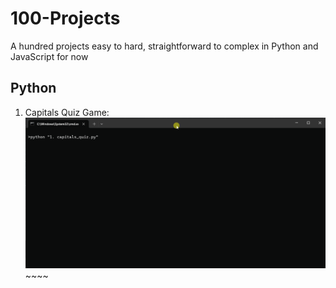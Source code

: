 # 100-Projects
A hundred projects easy to hard, straightforward to complex in Python and JavaScript for now
 ## Python
1. Capitals Quiz Game: ![[Live Demo]](python/1.%20Capitals%20Quiz/demo.gif)~~~~